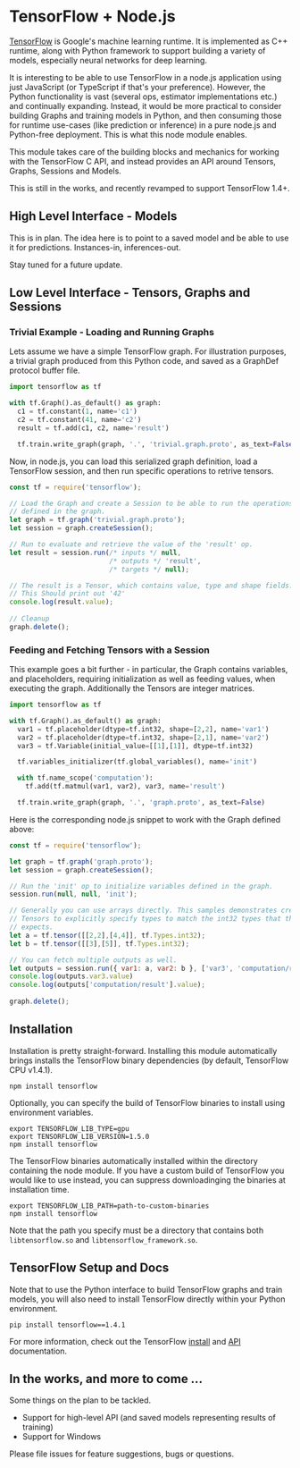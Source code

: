 # TensorFlow + Node.js

[TensorFlow](https://tensorflow.org) is Google's machine learning runtime. It
is implemented as C++ runtime, along with Python framework to support building
a variety of models, especially neural networks for deep learning.

It is interesting to be able to use TensorFlow in a node.js application
using just JavaScript (or TypeScript if that's your preference). However,
the Python functionality is vast (several ops, estimator implementations etc.)
and continually expanding. Instead, it would be more practical to consider
building Graphs and training models in Python, and then consuming those
for runtime use-cases (like prediction or inference) in a pure node.js and
Python-free deployment. This is what this node module enables.

This module takes care of the building blocks and mechanics for working
with the TensorFlow C API, and instead provides an API around Tensors, Graphs,
Sessions and Models.

This is still in the works, and recently revamped to support TensorFlow 1.4+.

## High Level Interface - Models

This is in plan. The idea here is to point to a saved model and be able to
use it for predictions. Instances-in, inferences-out.

Stay tuned for a future update.

## Low Level Interface - Tensors, Graphs and Sessions

### Trivial Example - Loading and Running Graphs
Lets assume we have a simple TensorFlow graph. For illustration purposes, a
trivial graph produced from this Python code, and saved as a GraphDef
protocol buffer file.

```python
import tensorflow as tf

with tf.Graph().as_default() as graph:
  c1 = tf.constant(1, name='c1')
  c2 = tf.constant(41, name='c2')
  result = tf.add(c1, c2, name='result')

  tf.train.write_graph(graph, '.', 'trivial.graph.proto', as_text=False)
```

Now, in node.js, you can load this serialized graph definition, load a
TensorFlow session, and then run specific operations to retrive tensors.

```javascript
const tf = require('tensorflow');

// Load the Graph and create a Session to be able to run the operations
// defined in the graph.
let graph = tf.graph('trivial.graph.proto');
let session = graph.createSession();

// Run to evaluate and retrieve the value of the 'result' op.
let result = session.run(/* inputs */ null,
                         /* outputs */ 'result',
                         /* targets */ null);

// The result is a Tensor, which contains value, type and shape fields.
// This Should print out '42'
console.log(result.value);
    
// Cleanup
graph.delete();
```

### Feeding and Fetching Tensors with a Session

This example goes a bit further - in particular, the Graph contains
variables, and placeholders, requiring initialization as well as feeding values,
when executing the graph. Additionally the Tensors are integer matrices.

```python
import tensorflow as tf

with tf.Graph().as_default() as graph:
  var1 = tf.placeholder(dtype=tf.int32, shape=[2,2], name='var1')
  var2 = tf.placeholder(dtype=tf.int32, shape=[2,1], name='var2')
  var3 = tf.Variable(initial_value=[[1],[1]], dtype=tf.int32)

  tf.variables_initializer(tf.global_variables(), name='init')

  with tf.name_scope('computation'):
    tf.add(tf.matmul(var1, var2), var3, name='result')

  tf.train.write_graph(graph, '.', 'graph.proto', as_text=False)
```

Here is the corresponding node.js snippet to work with the Graph defined above:

```javascript
const tf = require('tensorflow');

let graph = tf.graph('graph.proto');
let session = graph.createSession();

// Run the 'init' op to initialize variables defined in the graph.
session.run(null, null, 'init');

// Generally you can use arrays directly. This samples demonstrates creating
// Tensors to explicitly specify types to match the int32 types that the graph
// expects.
let a = tf.tensor([[2,2],[4,4]], tf.Types.int32);
let b = tf.tensor([[3],[5]], tf.Types.int32);

// You can fetch multiple outputs as well.
let outputs = session.run({ var1: a, var2: b }, ['var3', 'computation/result']);
console.log(outputs.var3.value)
console.log(outputs['computation/result'].value);
    
graph.delete();
```

## Installation

Installation is pretty straight-forward. Installing this module automatically brings installs
the TensorFlow binary dependencies (by default, TensorFlow CPU v1.4.1).

    npm install tensorflow

Optionally, you can specify the build of TensorFlow binaries to install using environment
variables.

    export TENSORFLOW_LIB_TYPE=gpu
    export TENSORFLOW_LIB_VERSION=1.5.0
    npm install tensorflow

The TensorFlow binaries automatically installed within the directory containing the node
module. If you have a custom build of TensorFlow you would like to use instead, you can
suppress downloadinging the binaries at installation time.

    export TENSORFLOW_LIB_PATH=path-to-custom-binaries
    npm install tensorflow

Note that the path you specify must be a directory that contains both `libtensorflow.so` and
`libtensorflow_framework.so`.


## TensorFlow Setup and Docs
Note that to use the Python interface to build TensorFlow graphs and train models, you will
also need to install TensorFlow directly within your Python environment.

    pip install tensorflow==1.4.1

For more information, check out the TensorFlow [install](https://www.tensorflow.org/install)
and [API](https://www.tensorflow.org/api_docs/) documentation.


## In the works, and more to come ...
Some things on the plan to be tackled.

* Support for high-level API (and saved models representing results of training)
* Support for Windows

Please file issues for feature suggestions, bugs or questions.
